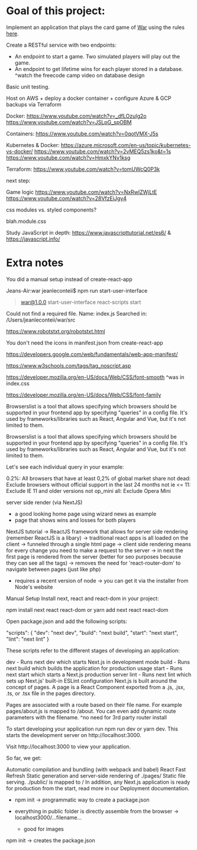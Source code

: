 # Goal of this project:

Implement an application that plays the card game of [War](https://en.wikipedia.org/wiki/War_(card_game)) using the rules [here](https://bicyclecards.com/how-to-play/war/).

Create a RESTful service with two endpoints:
- An endpoint to start a game. Two simulated players will play out the game.
- An endpoint to get lifetime wins for each player stored in a database.
                                                                  ^watch the freecode camp video on database design

Basic unit testing.

Host on AWS + deploy a docker container + configure Azure & GCP backups via Terraform

Docker:
https://www.youtube.com/watch?v=_dfLOzuIg2o
https://www.youtube.com/watch?v=JSLpG_spOBM

Containers:
https://www.youtube.com/watch?v=0qotVMX-J5s

Kubernetes & Docker:
https://azure.microsoft.com/en-us/topic/kubernetes-vs-docker/
https://www.youtube.com/watch?v=2vMEQ5zs1ko&t=1s
https://www.youtube.com/watch?v=HmxkYNv1ksg

Terraform:
https://www.youtube.com/watch?v=tomUWcQ0P3k


next step:

Game logic
https://www.youtube.com/watch?v=NxRwIZWjLtE
https://www.youtube.com/watch?v=28VfzEiJgy4

css modules vs. styled components?

blah.module.css

Study JavaScript in depth: https://www.javascripttutorial.net/es6/ & https://javascript.info/


# Extra notes

You did a manual setup instead of create-react-app

Jeans-Air:war jeanleconteii$ npm run start-user-interface

> war@1.0.0 start-user-interface
> react-scripts start

Could not find a required file.
  Name: index.js
  Searched in: /Users/jeanleconteii/war/src

https://www.robotstxt.org/robotstxt.html

You don't need the icons in manifest.json from create-react-app

https://developers.google.com/web/fundamentals/web-app-manifest/

https://www.w3schools.com/tags/tag_noscript.asp

https://developer.mozilla.org/en-US/docs/Web/CSS/font-smooth
^was in index.css

https://developer.mozilla.org/en-US/docs/Web/CSS/font-family


Browserslist is a tool that allows specifying which browsers should be supported in your frontend app by specifying "queries" in a config file. It's used by frameworks/libraries such as React, Angular and Vue, but it's not limited to them.

Browserslist is a tool that allows specifying which browsers should be supported in your frontend app by specifying "queries" in a config file. It's used by frameworks/libraries such as React, Angular and Vue, but it's not limited to them.

Let's see each individual query in your example:

0.2%: All browsers that have at least 0,2% of global market share
not dead: Exclude browsers without official support in the last 24 months
not ie <= 11: Exclude IE 11 and older versions
not op_mini all: Exclude Opera Mini


server side render (via NextJS)
  - a good looking home page using wizard news as example
  - page that shows wins and losses for both players

NextJS tutorial
-> ReactJS framework that allows for server side rendering (remember ReactJS is a libary)
-> traditional react apps is all loaded on the client -> funneled through a single html page
-> client side rendering means for every change you need to make a request to the server
-> in next the first page is rendered from the server (better for seo purposes because they can see all the tags)
-> removes the need for 'react-router-dom' to navigate between pages (just like php)

* requires a recent version of node -> you can get it via the installer from Node's website


Manual Setup
Install next, react and react-dom in your project:

npm install next react react-dom
or
yarn add next react react-dom

Open package.json and add the following scripts:

"scripts": {
  "dev": "next dev",
  "build": "next build",
  "start": "next start",
  "lint": "next lint"
}

These scripts refer to the different stages of developing an application:

dev - Runs next dev which starts Next.js in development mode
build - Runs next build which builds the application for production usage
start - Runs next start which starts a Next.js production server
lint - Runs next lint which sets up Next.js' built-in ESLint configuration
Next.js is built around the concept of pages. A page is a React Component exported from a .js, .jsx, .ts, or .tsx file in the pages directory.

Pages are associated with a route based on their file name. For example pages/about.js is mapped to /about. You can even add dynamic route parameters with the filename.
^no need for 3rd party router install

To start developing your application run npm run dev or yarn dev.
This starts the development server on http://localhost:3000.

Visit http://localhost:3000 to view your application.

So far, we get:

Automatic compilation and bundling (with webpack and babel)
React Fast Refresh
Static generation and server-side rendering of ./pages/
Static file serving. ./public/ is mapped to /
In addition, any Next.js application is ready for production from the start, read more in our Deployment documentation.

* npm init -> programmatic way to create a package.json

* everything in public folder is directly assemble from the browser -> localhost3000/...filename...
  * good for images

npm init -> creates the package.json

